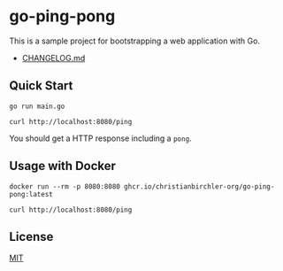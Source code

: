 # go-ping-pong
This is a sample project for bootstrapping a web application with Go.

- [CHANGELOG.md](./CHANGELOG.md)

## Quick Start

``` shell
go run main.go
```

``` shell
curl http://localhost:8080/ping
```

You should get a HTTP response including a `pong`.

## Usage with Docker

``` shell
docker run --rm -p 8080:8080 ghcr.io/christianbirchler-org/go-ping-pong:latest
```

``` shell
curl http://localhost:8080/ping
```

## License
[MIT](./LICENSE.txt)
